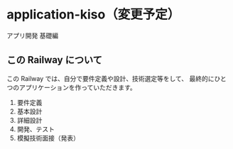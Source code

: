 # application-kiso（変更予定）

アプリ開発 基礎編

## この Railway について

この Railway では、自分で要件定義や設計、技術選定等をして、
最終的にひとつのアプリケーションを作っていただきます。

1. 要件定義
2. 基本設計
3. 詳細設計
4. 開発、テスト
5. 模擬技術面接（発表）
